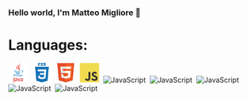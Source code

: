 ### Hello world, I'm Matteo Migliore 👋

<!--
**miglio-RE/miglio-RE** is a ✨ _special_ ✨ repository because its `README.md` (this file) appears on your GitHub profile.

Here are some ideas to get you started:

- 🔭 I’m currently working on ...
- 🌱 I’m currently learning ...
- 👯 I’m looking to collaborate on ...
- 🤔 I’m looking for help with ...
- 💬 Ask me about ...
- 📫 How to reach me: ...
- 😄 Pronouns: ...
- ⚡ Fun fact: ...
<div id="header" align="center">
  <img src="https://media.giphy.com/media/ukMiDlCmdv2og/giphy.gif" width="100"/>
</div>

-->
# Languages:

<img src="https://github.com/devicons/devicon/blob/master/icons/java/java-original-wordmark.svg" title="Java" alt="Java" width="40" height="40"/>&nbsp;
  <img src="https://github.com/devicons/devicon/blob/master/icons/css3/css3-plain-wordmark.svg"  title="CSS3" alt="CSS" width="40" height="40"/>&nbsp;
  <img src="https://github.com/devicons/devicon/blob/master/icons/html5/html5-original.svg" title="HTML5" alt="HTML" width="40" height="40"/>&nbsp;
  <img src="https://github.com/devicons/devicon/blob/master/icons/javascript/javascript-original.svg" title="JavaScript" alt="JavaScript" width="40" height="40"/>&nbsp;
<img src="icons/arduino/arduino-original-wordmark.svg" title="JavaScript" alt="JavaScript" width="40" height="40"/>&nbsp;
<img src="icons/intellij/intellij-original-wordmark.svg" title="JavaScript" alt="JavaScript" width="40" height="40"/>&nbsp;
<img src="icons/jupyter/jupyter-original-wordmark.svg" title="JavaScript" alt="JavaScript" width="40" height="40"/>&nbsp;
<img src="icons/python/python-original-wordmark.svg" title="JavaScript" alt="JavaScript" width="40" height="40"/>&nbsp;
<img src="icons/vscode/vscode-original-wordmark.svg" title="JavaScript" alt="JavaScript" width="40" height="40"/>&nbsp;

 
 

  

